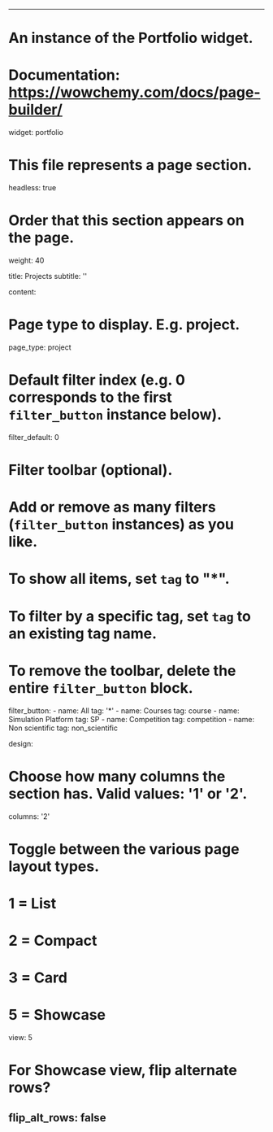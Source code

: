 <!--
 * @Author: HUANG Jingyi
 * @Date: 2022-09-30 11:32:23
 * @LastEditors: HUANG Jingyi
 * @LastEditTime: 2024-01-07 22:11:31
 * @FilePath: \Jingyi-web\content\en\home\projects.md
 * @Description: 
 * 
 * Copyright (c) 2024 by Pierre, All Rights Reserved. 
-->
---
# An instance of the Portfolio widget.
# Documentation: https://wowchemy.com/docs/page-builder/
widget: portfolio

# This file represents a page section.
headless: true

# Order that this section appears on the page.
weight: 40

title: Projects
subtitle: ''

content:
  # Page type to display. E.g. project.
  page_type: project

  # Default filter index (e.g. 0 corresponds to the first `filter_button` instance below).
  filter_default: 0

  # Filter toolbar (optional).
  # Add or remove as many filters (`filter_button` instances) as you like.
  # To show all items, set `tag` to "*".
  # To filter by a specific tag, set `tag` to an existing tag name.
  # To remove the toolbar, delete the entire `filter_button` block.
  filter_button:
    - name: All
      tag: '*'
    - name: Courses
      tag: course
    - name: Simulation Platform
      tag: SP
    - name: Competition
      tag: competition
    - name: Non scientific
      tag: non_scientific


design:
  # Choose how many columns the section has. Valid values: '1' or '2'.
  columns: '2'


  # Toggle between the various page layout types.
  #   1 = List
  #   2 = Compact
  #   3 = Card
  #   5 = Showcase
  view: 5

  # For Showcase view, flip alternate rows?
  flip_alt_rows: false
---
